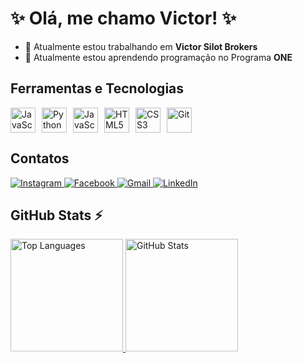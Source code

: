 # ✨ Olá, me chamo Victor! ✨

- 🔭 Atualmente estou trabalhando em **Victor Silot Brokers**  
- 🌱 Atualmente estou aprendendo programação no Programa **ONE**  

## Ferramentas e Tecnologias

<div style="display: flex; gap: 10px;">
  <img src="https://cdn.jsdelivr.net/gh/devicons/devicon@latest/icons/java/java-original.svg"    width="40" height="40" alt="JavaScript"/>
  <img src="https://cdn.jsdelivr.net/gh/devicons/devicon@latest/icons/python/python-original.svg" width="40" height="40" alt="Python"/>   
  <img src="https://cdn.jsdelivr.net/gh/devicons/devicon/icons/javascript/javascript-original.svg" width="40" height="40" alt="JavaScript"/>
  <img src="https://cdn.jsdelivr.net/gh/devicons/devicon/icons/html5/html5-original.svg" width="40" height="40" alt="HTML5"/>
  <img src="https://cdn.jsdelivr.net/gh/devicons/devicon/icons/css3/css3-original.svg" width="40" height="40" alt="CSS3"/>
  <img src="https://cdn.jsdelivr.net/gh/devicons/devicon/icons/git/git-original.svg" width="40" height="40" alt="Git"/>
           
          
  <!-- Adicione mais ícones aqui conforme necessário -->
</div>

## Contatos

<div>
  <a href="https://instagram.com/victor.casado.silot/" target="_blank">
    <img src="https://img.shields.io/badge/-Instagram-%23E4405F?style=for-the-badge&logo=instagram&logoColor=white" alt="Instagram"/>
  </a>  
  <a href="https://www.facebook.com/profile.php?id=61572637172460" target="_blank">
    <img src="https://img.shields.io/badge/Facebook-%231877F2.svg?style=for-the-badge&logo=Facebook&logoColor=white" alt="Facebook"/>
  </a>  
  <a href="mailto:victorsilor@creci.org.br">
    <img src="https://img.shields.io/badge/Gmail-D14836?style=for-the-badge&logo=gmail&logoColor=white" alt="Gmail"/>
  </a>  
  <a href="https://www.linkedin.com/in/victorsilot" target="_blank">
    <img src="https://img.shields.io/badge/-LinkedIn-%230077B5?style=for-the-badge&logo=linkedin&logoColor=white" alt="LinkedIn"/>
  </a>   
</div>

## GitHub Stats ⚡

<div>
  <a href="https://github.com/seu-usuário-aqui">
    <img height="180em" src="https://github-readme-stats.vercel.app/api/top-langs/?username=seu-usuário-aqui&layout=compact&langs_count=7&theme=dracula" alt="Top Languages"/>
    <img height="180em" src="https://github-readme-stats.vercel.app/api?username=seu-usuário-aqui&show_icons=true&theme=dracula&include_all_commits=true&count_private=true" alt="GitHub Stats"/>
  </a>
</div>